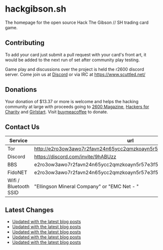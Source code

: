# hackgibson.sh
The homepage for the open source Hack The Gibson // SH trading card game.


## Contributing

To add your card just submit a pull request with your card's front art, it would be added to the next run of set after community play testing.

Game play and discussions over the project is held the r2600 discord server. Come join us at [Discord](https://discord.com/invite/9hABUzz) or via IRC at https://www.scuttled.net/


## Donations

Your donation of $13.37 or more is welcome and helps the hacking community at large with proceeds going to [2600 Magazine](https://2600.com/), [Hackers for Charity](https://hackersforcharity.org) and [Girlstart](https://girlstart.org).  Visit [buymeacoffee](https://www.buymeacoffee.com/hackgibson.sh) to donate.


## Contact Us

Service | url
-|-
Tor | http://e2ro3ow3awo7r2favn24n65ycc2qmzkoayn5r57e3f56nvjwdcgg32ad.onion
Discord | https://discord.com/invite/9hABUzz
BBS | e2ro3ow3awo7r2favn24n65ycc2qmzkoayn5r57e3f56nvjwdcgg32ad.onion:23
FidoNET | e2ro3ow3awo7r2favn24n65ycc2qmzkoayn5r57e3f56nvjwdcgg32ad.onion:24554
Wifi / Bluetooth SSID | "Ellingson Mineral Company" or "EMC Net - <fidonet address>"

## Latest Changes
<!-- BLOG-POST-LIST:START -->
- [Updated with the latest blog posts](https://github.com/DFW2600/hackgibson.sh/commit/55e68cd2400b32840d9168b98d3cd1579d14d0e8)
- [Updated with the latest blog posts](https://github.com/DFW2600/hackgibson.sh/commit/01ad8df01f75f0e07925ddd38cd8c8405a17893c)
- [Updated with the latest blog posts](https://github.com/DFW2600/hackgibson.sh/commit/b6d3e21397abe4cbcdb953c37bd9dff4aa0d6d8b)
- [Updated with the latest blog posts](https://github.com/DFW2600/hackgibson.sh/commit/46b71d9a8907531fbd214d58616f74367d1f70cf)
- [Updated with the latest blog posts](https://github.com/DFW2600/hackgibson.sh/commit/3db701e5c768a9593b2f0b330d722c2142546966)
<!-- BLOG-POST-LIST:END -->
